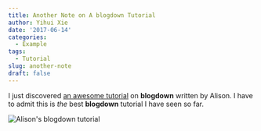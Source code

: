 ```yaml
---
title: Another Note on A blogdown Tutorial
author: Yihui Xie
date: '2017-06-14'
categories:
  - Example
tags:
  - Tutorial
slug: another-note
draft: false
---
```


I just discovered [an awesome tutorial](https://www.apreshill.com/blog/2020-12-new-year-new-blogdown/) on **blogdown** written by Alison. I have to admit this is _the_ best **blogdown** tutorial I have seen so far.

![Alison's blogdown tutorial](https://www.apreshill.com/blog/2020-12-new-year-new-blogdown/03-blogdown-2021.png)
